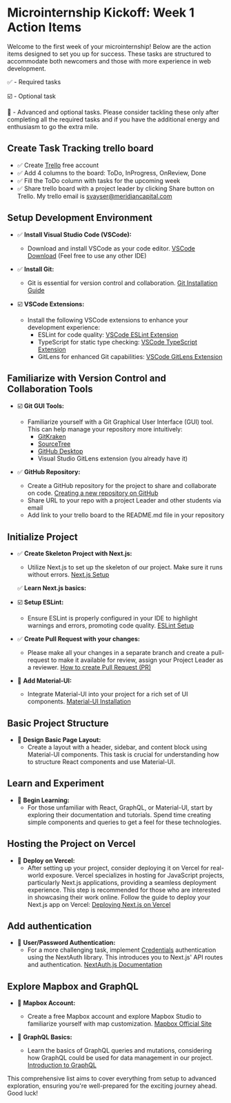# Microinternship Kickoff: Week 1 Action Items

Welcome to the first week of your microinternship! Below are the action items designed to set you up for success. These tasks are structured to accommodate both newcomers and those with more experience in web development.

✅ - Required tasks

☑️ - Optional task

🌟 - Advanced and optional tasks. Please consider tackling these only after completing all the required tasks and if you have the additional energy and enthusiasm to go the extra mile.

## Create Task Tracking trello board
- ✅ Create [Trello](https://trello.com) free account
- ✅ Add 4 columns to the board: ToDo, InProgress, OnReview, Done
- ✅ Fill the ToDo column with tasks for the upcoming week
- ✅ Share trello board with a project leader by clicking Share button on Trello. My trello email is svayser@meridiancapital.com

## Setup Development Environment

- ✅ **Install Visual Studio Code (VSCode):**
  - Download and install VSCode as your code editor. [VSCode Download](https://code.visualstudio.com/) (Feel free to use any other IDE)

- ✅ **Install Git:**
  - Git is essential for version control and collaboration. [Git Installation Guide](https://git-scm.com/book/en/v2/Getting-Started-Installing-Git)

- ☑️ **VSCode Extensions:**
  - Install the following VSCode extensions to enhance your development experience:
    - ESLint for code quality: [VSCode ESLint Extension](https://marketplace.visualstudio.com/items?itemName=dbaeumer.vscode-eslint)
    - TypeScript for static type checking: [VSCode TypeScript Extension](https://marketplace.visualstudio.com/items?itemName=ms-vscode.typescript-javascript-grammar)
    - GitLens for enhanced Git capabilities: [VSCode GitLens Extension](https://marketplace.visualstudio.com/items?itemName=eamodio.gitlens)

## Familiarize with Version Control and Collaboration Tools

- ☑️ **Git GUI Tools:**
  - Familiarize yourself with a Git Graphical User Interface (GUI) tool. This can help manage your repository more intuitively:
    - [GitKraken](https://www.gitkraken.com/)
    - [SourceTree](https://www.sourcetreeapp.com/)
    - [GitHub Desktop](https://desktop.github.com/)
    - Visual Studio GitLens extension (you already have it)

- ✅ **GitHub Repository:**
  - Create a GitHub repository for the project to share and collaborate on code. [Creating a new repository on GitHub](https://docs.github.com/en/github/getting-started-with-github/create-a-repo)
  - Share URL to your repo with a project Leader and other students via email
  - Add link to your trello board to the README.md file in your repository

## Initialize Project

- ✅ **Create Skeleton Project with Next.js:**
  - Utilize Next.js to set up the skeleton of our project. Make sure it runs without errors. [Next.js Setup](https://nextjs.org/docs/getting-started)
 
  ✅ **Learn Next.js basics:**
  
- ☑️ **Setup ESLint:**
  - Ensure ESLint is properly configured in your IDE to highlight warnings and errors, promoting code quality. [ESLint Setup](https://eslint.org/docs/user-guide/getting-started)

- ✅ **Create Pull Request with your changes:**
  - Please make all your changes in a separate branch and create a pull-request to make it available for review, assign your Project Leader as a reviewer. [How to create Pull Request (PR)](https://docs.github.com/en/pull-requests/collaborating-with-pull-requests/proposing-changes-to-your-work-with-pull-requests/creating-a-pull-request)

- 🌟 **Add Material-UI:**
  - Integrate Material-UI into your project for a rich set of UI components. [Material-UI Installation](https://mui.com/getting-started/installation/)

## Basic Project Structure

- 🌟 **Design Basic Page Layout:**
  - Create a layout with a header, sidebar, and content block using Material-UI components. This task is crucial for understanding how to structure React components and use Material-UI.

## Learn and Experiment

- 🌟 **Begin Learning:**
  - For those unfamiliar with React, GraphQL, or Material-UI, start by exploring their documentation and tutorials. Spend time creating simple components and queries to get a feel for these technologies.

## Hosting the Project on Vercel

- 🌟 **Deploy on Vercel:**
  - After setting up your project, consider deploying it on Vercel for real-world exposure. Vercel specializes in hosting for JavaScript projects, particularly Next.js applications, providing a seamless deployment experience. This step is recommended for those who are interested in showcasing their work online. Follow the guide to deploy your Next.js app on Vercel: [Deploying Next.js on Vercel](https://nextjs.org/docs/deployment)

## Add authentication

- 🌟 **User/Password Authentication:**
  - For a more challenging task, implement [Credentials](https://next-auth.js.org/providers/credentials) authentication using the NextAuth library. This introduces you to Next.js' API routes and authentication. [NextAuth.js Documentation](https://next-auth.js.org/getting-started/introduction)

## Explore Mapbox and GraphQL

- 🌟 **Mapbox Account:**
  - Create a free Mapbox account and explore Mapbox Studio to familiarize yourself with map customization. [Mapbox Official Site](https://www.mapbox.com/)

- 🌟 **GraphQL Basics:**
  - Learn the basics of GraphQL queries and mutations, considering how GraphQL could be used for data management in our project. [Introduction to GraphQL](https://graphql.org/learn/)

This comprehensive list aims to cover everything from setup to advanced exploration, ensuring you're well-prepared for the exciting journey ahead. Good luck!
